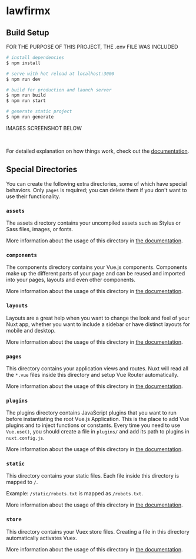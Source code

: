 # lawfirmx

## Build Setup

FOR THE PURPOSE OF THIS PROJECT, THE .env FILE WAS INCLUDED

```bash
# install dependencies
$ npm install

# serve with hot reload at localhost:3000
$ npm run dev

# build for production and launch server
$ npm run build
$ npm run start

# generate static project
$ npm run generate

```

IMAGES SCREENSHOT BELOW
<img scr="https://lawfirmapi.danielozeh.com.ng/storage/app/public/addcasedetails.png">

<img scr="https://lawfirmapi.danielozeh.com.ng/storage/app/public/addcasetype.png">

<img scr="https://lawfirmapi.danielozeh.com.ng/storage/app/public/allclients.png">

<img scr="https://lawfirmapi.danielozeh.com.ng/storage/app/public/cases.png">

<img scr="https://lawfirmapi.danielozeh.com.ng/storage/app/public/casetype.png">

<img scr="https://lawfirmapi.danielozeh.com.ng/storage/app/public/editcasedetails.png">

<img scr="https://lawfirmapi.danielozeh.com.ng/storage/app/public/searchbylastname.png">

<img scr="https://lawfirmapi.danielozeh.com.ng/storage/app/public/updatecasestage.png">

<img scr="https://lawfirmapi.danielozeh.com.ng/storage/app/public/updatecasetype.png">

<img scr="https://lawfirmapi.danielozeh.com.ng/storage/app/public/updateprofilephoto.png">

For detailed explanation on how things work, check out the [documentation](https://nuxtjs.org).

## Special Directories

You can create the following extra directories, some of which have special behaviors. Only `pages` is required; you can delete them if you don't want to use their functionality.

### `assets`

The assets directory contains your uncompiled assets such as Stylus or Sass files, images, or fonts.

More information about the usage of this directory in [the documentation](https://nuxtjs.org/docs/2.x/directory-structure/assets).

### `components`

The components directory contains your Vue.js components. Components make up the different parts of your page and can be reused and imported into your pages, layouts and even other components.

More information about the usage of this directory in [the documentation](https://nuxtjs.org/docs/2.x/directory-structure/components).

### `layouts`

Layouts are a great help when you want to change the look and feel of your Nuxt app, whether you want to include a sidebar or have distinct layouts for mobile and desktop.

More information about the usage of this directory in [the documentation](https://nuxtjs.org/docs/2.x/directory-structure/layouts).


### `pages`

This directory contains your application views and routes. Nuxt will read all the `*.vue` files inside this directory and setup Vue Router automatically.

More information about the usage of this directory in [the documentation](https://nuxtjs.org/docs/2.x/get-started/routing).

### `plugins`

The plugins directory contains JavaScript plugins that you want to run before instantiating the root Vue.js Application. This is the place to add Vue plugins and to inject functions or constants. Every time you need to use `Vue.use()`, you should create a file in `plugins/` and add its path to plugins in `nuxt.config.js`.

More information about the usage of this directory in [the documentation](https://nuxtjs.org/docs/2.x/directory-structure/plugins).

### `static`

This directory contains your static files. Each file inside this directory is mapped to `/`.

Example: `/static/robots.txt` is mapped as `/robots.txt`.

More information about the usage of this directory in [the documentation](https://nuxtjs.org/docs/2.x/directory-structure/static).

### `store`

This directory contains your Vuex store files. Creating a file in this directory automatically activates Vuex.

More information about the usage of this directory in [the documentation](https://nuxtjs.org/docs/2.x/directory-structure/store).
